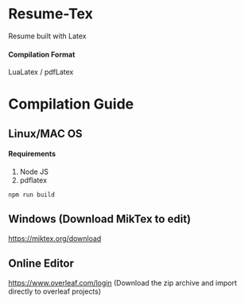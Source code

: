 # Resume-Tex
Resume built with Latex

#### Compilation Format
LuaLatex / pdfLatex

# Compilation Guide

## Linux/MAC OS
#### Requirements
1. Node JS
2. pdflatex

`npm run build`



## Windows (Download MikTex to edit)
https://miktex.org/download

## Online Editor
https://www.overleaf.com/login
(Download the zip archive and import directly to overleaf projects)
